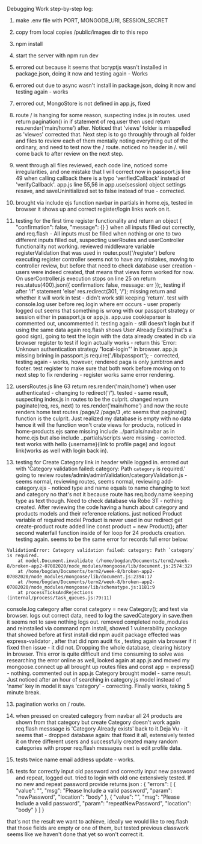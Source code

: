 
Debugging Work step-by-step log:

1. make .env file with PORT, MONGODB_URI, SESSION_SECRET

2. copy from local copies /public/images dir to this repo

3. npm install

4. start the server with npm run dev

5. errored out because it seems that bcryptjs wasn't installed in package.json, doing it now and testing again - Works

6. errored out due to async wasn't install in package.json, doing it now and testing again - works

7. errored out, MongoStore is not defined in app.js, fixed

8. route / is hanging for some reason, suspecting index.js in routes. used return pagination() in if statement of req.user
then used return res.render('main/home') after. Noticed that 'views' folder is misspelled as 'viewes' corrected that. Next
step is to go throughly through all folder and files to review each of them mentally noting everything out of the ordinary,
and need to test now the / route. noticed no header in /. will come back to after review on the next step.

9. went through all files reviewed, each code line, noticed some irregularities, and one mistake that I will correct now in
passport.js line 49 when calling callback there is a typo 'verifiedCallback' instead of 'verifyCallback'. app.js line 55,56
in app.use(session) object settings resave, and saveUninitialized set to false instead of true - corrected.

10. brought via include ejs function navbar in partials in home.ejs, tested in browser it shows up and correct register/login
links work on it.

11. testing for the first time register functionality and return an object 
{
"confirmation": false,
"message": {}
}
when all inputs filled out correctly, and req.flash - All inputs must be filled when nothing or one to two different inputs filled 
out, suspecting userRoutes and userController functionality not working. reviewed middleware variable registerValidation that was used
in router.post('/register') before executing register controller seems not to have any mistakes, moving to controller review, but before
that need to check database user creation - users were indeed created, that means that views form worked for now. On userController.js
execution stops on line 25 on return res.status(400).json({ confirmation: false, message: err });, testing if after 'if' statement 
'else' res.redirect(301, '/'); missing return and whether it will work in test - didn't work still keeping 'return'. test with console.log
user before req.login where err occurs - user properly logged out seems that something is wrong with our passport strategy or session either
in passport.js or app.js. app.use cookieparser is commented out, uncommented it. testing again - still doesn't login but if using the same 
data again req.flash shows User Already Exists(that's a good sign), going to test the login with the data already created in db via browser
register to test if login actually works - return this 'Error: Unknown authentication strategy "local-login"' in browser. app.js missing
brining in passport.js require('./lib/passport'); - corrected, testing again - works, however, rendered paga is only jumbtron and footer.
test register to make sure that both work before moving on to next step to fix rendering - register works same error rendering.

12. usersRoutes.js line 63 return res.render('main/home') when user authenticated - changing to redirect('/'). tested - same result, suspecting
index.js in routes to be the culprit. changed return paginate(req, res, next) to res.render('main/home') and now the route renders home
test routes /page/2 /page/3 ,etc seems that paginate() function is the culprit. Just realized my database is empty with no data hence it will
the function won't crate views for products, noticed in home-products.ejs same missing include ../partials/navbar as in home.ejs but
also include ..partials/scripts were missing - corrected. test works with hello {username}(link to profile page) and 
logout link(works as well with login back in).
13. testing for Create Category link in header while logged in. errored out with 'Category validation failed: category: Path `category` is required.'
going to review routes/admin/adminValidation/categoryValidation.js - seems normal, reviewing routes, seems normal, reviewing add-category.ejs - noticed
type and name equals to name changing to text and category no that's not it because route has req.body.name keeping type as text though. Need to 
check database via Robo 3T -  nothing created. After reviewing the code having a hunch about category and products models and their reference relations.
just noticed Product variable of required model Product is never used in our redirect get create-product route added line const product = new Product();
after second waterfall function inside of for loop for 24 products creation. testing again. seems to be the same error for records full error below:
```
ValidationError: Category validation failed: category: Path `category` is required.
    at model.Document.invalidate (/home/bogdan/Documents/term2/week-8/broken-app2-07082020/node_modules/mongoose/lib/document.js:2574:32)
    at /home/bogdan/Documents/term2/week-8/broken-app2-07082020/node_modules/mongoose/lib/document.js:2394:17
    at /home/bogdan/Documents/term2/week-8/broken-app2-07082020/node_modules/mongoose/lib/schematype.js:1181:9
    at processTicksAndRejections (internal/process/task_queues.js:79:11)
```
  console.log category after const category = new Category(); and test via browser. logs out correct data, need to log the savedCategory in save.then
it seems not to save nothing logs out. removed completed node_modules and reinstalled via command npm install, showed 1 vulnerability package that 
showed before at first install did npm audit package effected was express-validator , after that did npm audit fix , testing again via browser if it
fixed then issue - it did not. Dropping the whole database, clearing history in browser. This error is quite difficult and time consuming
to solve was researching the error online as well, looked again at app.js and moved my mongoose.connect up all brought up routes files 
and const app = express() - nothing. commented out in app.js Category brought model - same result. Just noticed after an hour of searching in category.js
model instead of 'name' key in model it says 'category' - correcting. Finally works, taking 5 minute break.

13. pagination works on / route.

14. when pressed on created category from navbar all 24 products are shown from that category but create Category doesn't work again req.flash messsage is
'Category Already exists' back to it.Deja Vu - it seems that - dropped database again: that fixed it all, extensively tested it on three different users and 
successfully created many random categories with proper req.flash messages next is edit profile data.

15. tests twice name email address update - works.

16. tests for correctly input old password and correctly input new password and repeat, logged out. tried to login with old one extensively tested.
If no new and repeat password provide returns json :
{
"errors": [
{
"value": "",
"msg": "Please Include a valid password",
"param": "newPassword",
"location": "body"
},
{
"value": "",
"msg": "Please Include a valid password",
"param": "repeatNewPassword",
"location": "body"
}
]
}

that's not the result we want to achieve, ideally we would like to req.flash that those fields are empty or one of them, but tested previous classwork 
seems like we haven't done that yet so won't correct it.
